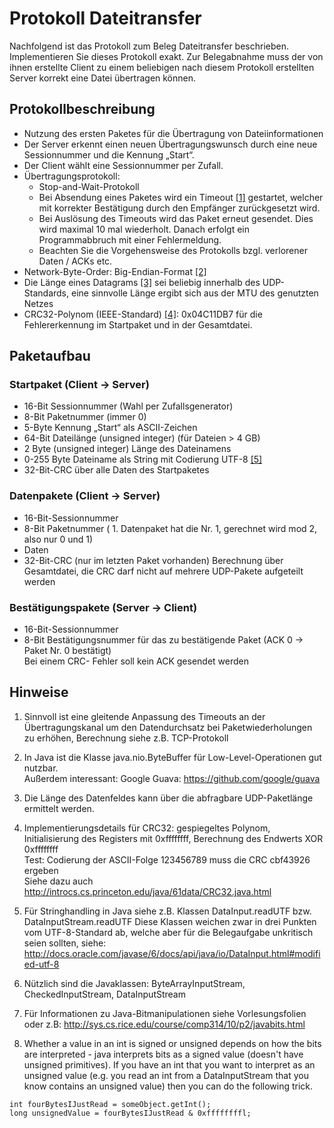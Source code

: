 # Protokoll Dateitransfer

Nachfolgend ist das Protokoll zum Beleg Dateitransfer beschrieben. Implementieren Sie dieses Protokoll exakt. Zur Belegabnahme muss der von ihnen erstellte Client zu einem beliebigen nach diesem Protokoll erstellten Server korrekt eine Datei übertragen können.

## Protokollbeschreibung
* Nutzung des ersten Paketes für die Übertragung von Dateiinformationen
* Der Server erkennt einen neuen Übertragungswunsch durch eine neue Sessionnummer und die Kennung „Start“.
* Der Client wählt eine Sessionnummer per Zufall.
* Übertragungsprotokoll: 
  * Stop-and-Wait-Protokoll
  * Bei Absendung eines Paketes wird ein Timeout [[1]](#hinweise) gestartet, welcher mit korrekter Bestätigung durch den Empfänger zurückgesetzt wird.
  * Bei Auslösung des Timeouts wird das Paket erneut gesendet. Dies wird maximal 10 mal wiederholt. Danach erfolgt ein Programmabbruch mit einer Fehlermeldung. 
  * Beachten Sie die Vorgehensweise des Protokolls bzgl. verlorener Daten / ACKs etc.
* Network-Byte-Order:  Big-Endian-Format [[2]](#hinweise)
* Die Länge eines Datagrams [[3]](#hinweise) sei beliebig innerhalb des UDP-Standards, eine sinnvolle Länge ergibt sich aus der MTU des genutzten Netzes
* CRC32-Polynom (IEEE-Standard) [[4]](#hinweise): 0x04C11DB7 für die Fehlererkennung im Startpaket und in der Gesamtdatei. 




## Paketaufbau

### Startpaket (Client -> Server)
* 16-Bit Sessionnummer (Wahl per Zufallsgenerator)
* 8-Bit Paketnummer (immer 0)
* 5-Byte Kennung „Start“  als ASCII-Zeichen
* 64-Bit Dateilänge (unsigned integer) (für Dateien > 4 GB)
* 2 Byte (unsigned integer) Länge des Dateinamens  
* 0-255 Byte Dateiname als String mit Codierung UTF-8 [[5]](#hinweise)
* 32-Bit-CRC über alle Daten des Startpaketes

### Datenpakete (Client -> Server)
* 16-Bit-Sessionnummer
* 8-Bit Paketnummer ( 1. Datenpaket hat die Nr. 1, gerechnet wird mod 2, also nur 0 und 1)
* Daten 
* 32-Bit-CRC (nur im letzten Paket vorhanden) Berechnung über Gesamtdatei, die CRC darf nicht auf mehrere UDP-Pakete aufgeteilt werden

### Bestätigungspakete (Server -> Client)
* 16-Bit-Sessionnummer
* 8-Bit Bestätigungsnummer für das zu bestätigende Paket  (ACK 0 → Paket Nr. 0 bestätigt)  
Bei einem CRC- Fehler  soll kein ACK gesendet werden



## Hinweise

1. Sinnvoll ist eine gleitende Anpassung des Timeouts an der Übertragungskanal um den Datendurchsatz bei Paketwiederholungen zu erhöhen, Berechnung siehe z.B. TCP-Protokoll

2. In Java ist die Klasse java.nio.ByteBuffer für Low-Level-Operationen gut nutzbar.  
   Außerdem interessant: Google Guava: https://github.com/google/guava

3. Die Länge des Datenfeldes kann über die abfragbare UDP-Paketlänge ermittelt werden.

4. Implementierungsdetails für CRC32: gespiegeltes Polynom, Initialisierung des Registers mit 0xffffffff, Berechnung des Endwerts XOR 0xffffffff  
Test:  Codierung der ASCII-Folge 123456789  muss die CRC cbf43926  ergeben  
Siehe dazu auch http://introcs.cs.princeton.edu/java/61data/CRC32.java.html

5. Für Stringhandling in Java siehe z.B. Klassen DataInput.readUTF  bzw. DataInputStream.readUTF
Diese Klassen weichen zwar in drei Punkten vom UTF-8-Standard ab, welche aber für die Belegaufgabe unkritisch seien sollten, siehe:
 http://docs.oracle.com/javase/6/docs/api/java/io/DataInput.html#modified-utf-8

6. Nützlich sind die Javaklassen: ByteArrayInputStream, CheckedInputStream, DataInputStream

7. Für Informationen zu Java-Bitmanipulationen siehe Vorlesungsfolien oder z.B: http://sys.cs.rice.edu/course/comp314/10/p2/javabits.html


8. Whether a value in an int is signed or unsigned depends on how the bits are interpreted - java interprets bits as a signed value (doesn't have unsigned primitives).
If you have an int that you want to interpret as an unsigned value (e.g. you read an int from a DataInputStream that you know contains an unsigned value) then you can do the following trick.  

`int fourBytesIJustRead = someObject.getInt();`  
`long unsignedValue = fourBytesIJustRead & 0xffffffffl;`
